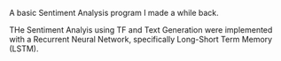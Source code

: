 A basic Sentiment Analysis program I made a while back.

THe Sentiment Analyis using TF and Text Generation were implemented with a Recurrent Neural Network, specifically Long-Short Term Memory (LSTM). 

